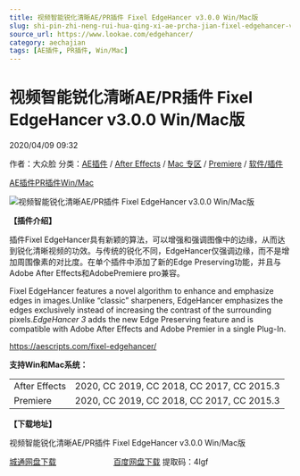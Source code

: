```yaml
---
title: 视频智能锐化清晰AE/PR插件 Fixel EdgeHancer v3.0.0 Win/Mac版
slug: shi-pin-zhi-neng-rui-hua-qing-xi-ae-prcha-jian-fixel-edgehancer-v3-0-0-win-macban
source_url: https://www.lookae.com/edgehancer/
category: aechajian
tags: [AE插件, PR插件, Win/Mac]
---
```

# 视频智能锐化清晰AE/PR插件 Fixel EdgeHancer v3.0.0 Win/Mac版

2020/04/09 09:32

作者：大众脸
分类：[AE插件](https://www.lookae.com/after-effects/aechajian/) / [After Effects](https://www.lookae.com/after-effects/) / [Mac 专区](https://www.lookae.com/mac-osx/) / [Premiere](https://www.lookae.com/qitarjcj/premierezy/) / [软件/插件](https://www.lookae.com/qitarjcj/)

[AE插件](https://www.lookae.com/tag/ae%e6%8f%92%e4%bb%b6/)[PR插件](https://www.lookae.com/tag/pr%e6%8f%92%e4%bb%b6/)[Win/Mac](https://www.lookae.com/tag/winmac/)

![视频智能锐化清晰AE/PR插件 Fixel EdgeHancer v3.0.0 Win/Mac版](https://www.lookae.com/wp-content/uploads/2020/04/Fixel-EdgeHancer-.jpg "视频智能锐化清晰AE/PR插件 Fixel EdgeHancer v3.0.0 Win/Mac版-LookAE.com")

**【插件介绍】**

插件Fixel EdgeHancer具有新颖的算法，可以增强和强调图像中的边缘，从而达到锐化清晰视频的功效。与传统的锐化不同，EdgeHancer仅强调边缘，而不是增加周围像素的对比度。在单个插件中添加了新的Edge Preserving功能，并且与Adobe After Effects和AdobePremiere pro兼容。

Fixel EdgeHancer features a novel algorithm to enhance and emphasize edges in images.Unlike “classic” sharpeners, EdgeHancer emphasizes the edges exclusively instead of increasing the contrast of the surrounding pixels.*EdgeHancer 3* adds the new Edge Preserving feature and is compatible with Adobe After Effects and Adobe Premier in a single Plug-In.

https://aescripts.com/fixel-edgehancer/

**支持Win和Mac系统：**

|  |  |
| --- | --- |
| After Effects | 2020, CC 2019, CC 2018, CC 2017, CC 2015.3 |
| Premiere | 2020, CC 2019, CC 2018, CC 2017, CC 2015.3 |

**【下载地址】**

视频智能锐化清晰AE/PR插件 Fixel EdgeHancer v3.0.0 Win/Mac版

[城通网盘下载](https://72k.us/file/680462-435952985)                          [百度网盘下载](https://pan.baidu.com/s/1__gB_OiO1RQdkRt5HurI9g) 提取码：4lgf

